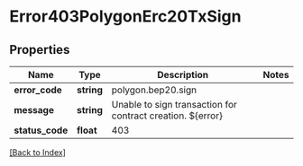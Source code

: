 # Error403PolygonErc20TxSign

## Properties

Name | Type | Description | Notes
------------ | ------------- | ------------- | -------------
**error_code** | **string** | polygon.bep20.sign |
**message** | **string** | Unable to sign transaction for contract creation. ${error} |
**status_code** | **float** | 403 |

[[Back to Index]](../index.md)
